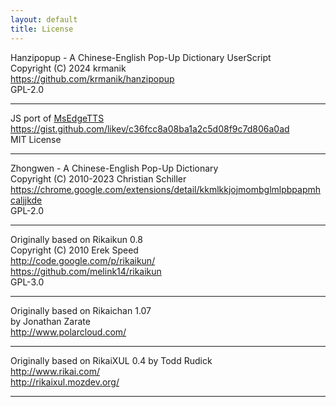 ```yaml
---
layout: default
title: License
---
```


 Hanzipopup - A Chinese-English Pop-Up Dictionary UserScript<br>
 Copyright (C) 2024 krmanik<br>
 https://github.com/krmanik/hanzipopup<br>
 GPL-2.0
 
 ---

 JS port of [MsEdgeTTS](https://github.com/Migushthe2nd/MsEdgeTTS)<br>
 https://gist.github.com/likev/c36fcc8a08ba1a2c5d08f9c7d806a0ad<br>
 MIT License

 ---
 
 Zhongwen - A Chinese-English Pop-Up Dictionary<br>
 Copyright (C) 2010-2023 Christian Schiller<br>
 https://chrome.google.com/extensions/detail/kkmlkkjojmombglmlpbpapmhcaljjkde<br>
 GPL-2.0
 
 ---

 Originally based on Rikaikun 0.8<br>
 Copyright (C) 2010 Erek Speed<br>
 http://code.google.com/p/rikaikun/<br>
 https://github.com/melink14/rikaikun<br>
 GPL-3.0
 
 ---

 Originally based on Rikaichan 1.07<br>
 by Jonathan Zarate<br>
 http://www.polarcloud.com/

 ---

 Originally based on RikaiXUL 0.4 by Todd Rudick<br>
 http://www.rikai.com/<br>
 http://rikaixul.mozdev.org/

 ---
